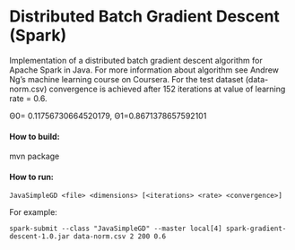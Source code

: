 ﻿# Distributed Batch Gradient Descent (Spark)
Implementation of a distributed batch gradient descent algorithm for Apache Spark in Java.
For more information about algorithm see Andrew Ng’s machine learning course on Coursera.
For the test dataset (data-norm.csv) convergence is achieved after 152 iterations at value of learning rate = 0.6.

Θ0= 0.11756730664520179, Θ1=0.8671378657592101
#### How to build:
mvn package
#### How to run:
`JavaSimpleGD <file> <dimensions> [<iterations> <rate> <convergence>]`

For example:

`spark-submit --class "JavaSimpleGD" --master local[4] spark-gradient-descent-1.0.jar data-norm.csv 2 200 0.6`
